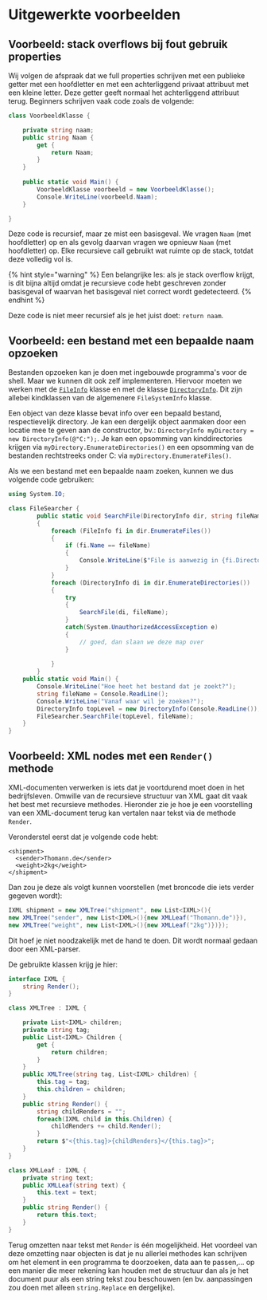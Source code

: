 # Uitgewerkte voorbeelden

## Voorbeeld: stack overflows bij fout gebruik properties

Wij volgen de afspraak dat we full properties schrijven met een publieke getter met een hoofdletter en met een achterliggend privaat attribuut met een kleine letter. Deze getter geeft normaal het achterliggend attribuut terug. Beginners schrijven vaak code zoals de volgende:

```csharp
class VoorbeeldKlasse {

    private string naam;
    public string Naam {
        get {
            return Naam;
        }
    }
    
    public static void Main() {
        VoorbeeldKlasse voorbeeld = new VoorbeeldKlasse();
        Console.WriteLine(voorbeeld.Naam);
    }

}
```

Deze code is recursief, maar ze mist een basisgeval. We vragen `Naam` \(met hoofdletter\) op en als gevolg daarvan vragen we opnieuw `Naam` \(met hoofdletter\) op. Elke recursieve call gebruikt wat ruimte op de stack, totdat deze volledig vol is.

{% hint style="warning" %}
Een belangrijke les: als je stack overflow krijgt, is dit bijna altijd omdat je recursieve code hebt geschreven zonder basisgeval of waarvan het basisgeval niet correct wordt gedetecteerd.
{% endhint %}

Deze code is niet meer recursief als je het juist doet: `return naam`.

## Voorbeeld: een bestand met een bepaalde naam opzoeken

Bestanden opzoeken kan je doen met ingebouwde programma's voor de shell. Maar we kunnen dit ook zelf implementeren. Hiervoor moeten we werken met de [`FileInfo`](https://docs.microsoft.com/en-us/dotnet/api/system.io.fileinfo?view=net-5.0) klasse en met de klasse [`DirectoryInfo`](https://docs.microsoft.com/en-us/dotnet/api/system.io.directoryinfo?view=net-5.0). Dit zijn allebei kindklassen van de algemenere `FileSystemInfo` klasse.

Een object van deze klasse bevat info over een bepaald bestand, respectievelijk directory. Je kan een dergelijk object aanmaken door een locatie mee te geven aan de constructor, bv.: `DirectoryInfo myDirectory = new DirectoryInfo(@"C:");`.  Je kan een opsomming van kinddirectories krijgen via `myDirectory.EnumerateDirectories()` en een opsomming van de bestanden rechtstreeks onder C: via `myDirectory.EnumerateFiles()`.

Als we een bestand met een bepaalde naam zoeken, kunnen we dus volgende code gebruiken:

```csharp
using System.IO;

class FileSearcher {
        public static void SearchFile(DirectoryInfo dir, string fileName)
        {
            foreach (FileInfo fi in dir.EnumerateFiles())
            {
                if (fi.Name == fileName)
                {
                    Console.WriteLine($"File is aanwezig in {fi.DirectoryName}");
                }
            }
            foreach (DirectoryInfo di in dir.EnumerateDirectories())
            {
                try
                {
                    SearchFile(di, fileName);
                }
                catch(System.UnauthorizedAccessException e)
                {
                    // goed, dan slaan we deze map over
                }
                
            }
        }
    public static void Main() {
        Console.WriteLine("Hoe heet het bestand dat je zoekt?");
        string fileName = Console.ReadLine();
        Console.WriteLine("Vanaf waar wil je zoeken?");
        DirectoryInfo topLevel = new DirectoryInfo(Console.ReadLine());
        FileSearcher.SearchFile(topLevel, fileName);
    }
}
```

## Voorbeeld: XML nodes met een `Render()` methode

XML-documenten verwerken is iets dat je voortdurend moet doen in het bedrijfsleven. Omwille van de recursieve structuur van XML gaat dit vaak het best met recursieve methodes. Hieronder zie je hoe je een voorstelling van een XML-document terug kan vertalen naar tekst via de methode `Render`.

Veronderstel eerst dat je volgende code hebt:

```markup
<shipment>
  <sender>Thomann.de</sender>
  <weight>2kg</weight>
</shipment>
```

Dan zou je deze als volgt kunnen voorstellen \(met broncode die iets verder gegeven wordt\):

```csharp
IXML shipment = new XMLTree("shipment", new List<IXML>(){
new XMLTree("sender", new List<IXML>(){new XMLLeaf("Thomann.de")}),
new XMLTree("weight", new List<IXML>(){new XMLLeaf("2kg")})});
```

Dit hoef je niet noodzakelijk met de hand te doen. Dit wordt normaal gedaan door een XML-parser.

De gebruikte klassen krijg je hier:

```csharp
interface IXML {
    string Render();
}

class XMLTree : IXML {

    private List<IXML> children;
    private string tag;
    public List<IXML> Children {
        get {
            return children;
        }
    }
    public XMLTree(string tag, List<IXML> children) {
        this.tag = tag;
        this.children = children;
    }
    public string Render() {
        string childRenders = "";
        foreach(IXML child in this.Children) {
            childRenders += child.Render();
        }
        return $"<{this.tag}>{childRenders}</{this.tag}>";
    }
}

class XMLLeaf : IXML {
    private string text;
    public XMLLeaf(string text) {
        this.text = text;
    }
    public string Render() {
        return this.text;
    }
}
```

Terug omzetten naar tekst met `Render` is één mogelijkheid. Het voordeel van deze omzetting naar objecten is dat je nu allerlei methodes kan schrijven om het element in een programma te doorzoeken, data aan te passen,... op een manier die meer rekening kan houden met de structuur dan als je het document puur als een string tekst zou beschouwen \(en bv. aanpassingen zou doen met alleen `string.Replace` en dergelijke\).

